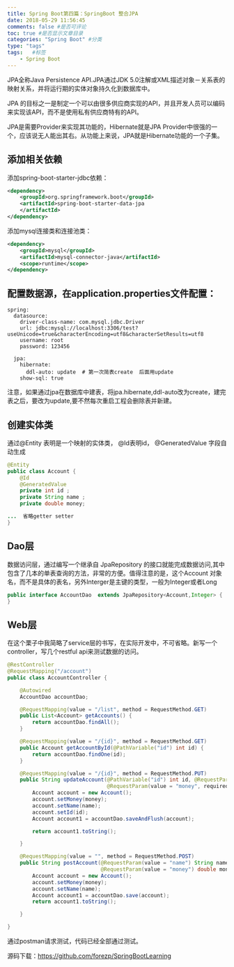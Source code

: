 ```yaml
---
title: Spring Boot第四篇：SpringBoot 整合JPA
date: 2018-05-29 11:56:45
comments: false #是否可评论
toc: true #是否显示文章目录
categories: "Spring Boot" #分类
type: "tags"
tags:   #标签
    - Spring Boot
---
```

JPA全称Java Persistence API.JPA通过JDK 5.0注解或XML描述对象－关系表的映射关系，并将运行期的实体对象持久化到数据库中。

JPA 的目标之一是制定一个可以由很多供应商实现的API，并且开发人员可以编码来实现该API，而不是使用私有供应商特有的API。

JPA是需要Provider来实现其功能的，Hibernate就是JPA Provider中很强的一个，应该说无人能出其右。从功能上来说，JPA就是Hibernate功能的一个子集。

<!-- more -->

## 添加相关依赖

添加spring-boot-starter-jdbc依赖：

```xml
<dependency>
    <groupId>org.springframework.boot</groupId>
	<artifactId>spring-boot-starter-data-jpa
	</artifactId>
</dependency>
```

添加mysql连接类和连接池类：

```xml
<dependency>
	<groupId>mysql</groupId>
	<artifactId>mysql-connector-java</artifactId>
    <scope>runtime</scope>
</dependency>
```

## 配置数据源，在application.properties文件配置：

```properties
spring:
  datasource:
    driver-class-name: com.mysql.jdbc.Driver
    url: jdbc:mysql://localhost:3306/test?useUnicode=true&characterEncoding=utf8&characterSetResults=utf8
    username: root
    password: 123456

  jpa:
    hibernate:
      ddl-auto: update  # 第一次简表create  后面用update
    show-sql: true
```

注意，如果通过jpa在数据库中建表，将jpa.hibernate,ddl-auto改为create，建完表之后，要改为update,要不然每次重启工程会删除表并新建。

## 创建实体类

通过@Entity 表明是一个映射的实体类，  @Id表明id， @GeneratedValue 字段自动生成

```java
@Entity
public class Account {
    @Id
    @GeneratedValue
    private int id ;
    private String name ;
    private double money;

...  省略getter setter
}
```

## Dao层

数据访问层，通过编写一个继承自 JpaRepository 的接口就能完成数据访问,其中包含了几本的单表查询的方法，非常的方便。值得注意的是，这个Account 对象名，而不是具体的表名，另外Interger是主键的类型，一般为Integer或者Long

```java
public interface AccountDao  extends JpaRepository<Account,Integer> {
}
```

## Web层

在这个栗子中我简略了service层的书写，在实际开发中，不可省略。新写一个controller，写几个restful api来测试数据的访问。

```java
@RestController
@RequestMapping("/account")
public class AccountController {

    @Autowired
    AccountDao accountDao;

    @RequestMapping(value = "/list", method = RequestMethod.GET)
    public List<Account> getAccounts() {
        return accountDao.findAll();
    }

    @RequestMapping(value = "/{id}", method = RequestMethod.GET)
    public Account getAccountById(@PathVariable("id") int id) {
        return accountDao.findOne(id);
    }

    @RequestMapping(value = "/{id}", method = RequestMethod.PUT)
    public String updateAccount(@PathVariable("id") int id, @RequestParam(value = "name", required = true) String name,
                                @RequestParam(value = "money", required = true) double money) {
        Account account = new Account();
        account.setMoney(money);
        account.setName(name);
        account.setId(id);
        Account account1 = accountDao.saveAndFlush(account);

        return account1.toString();

    }

    @RequestMapping(value = "", method = RequestMethod.POST)
    public String postAccount(@RequestParam(value = "name") String name,
                              @RequestParam(value = "money") double money) {
        Account account = new Account();
        account.setMoney(money);
        account.setName(name);
        Account account1 = accountDao.save(account);
        return account1.toString();

    }

}
```

通过postman请求测试，代码已经全部通过测试。

源码下载：https://github.com/forezp/SpringBootLearning